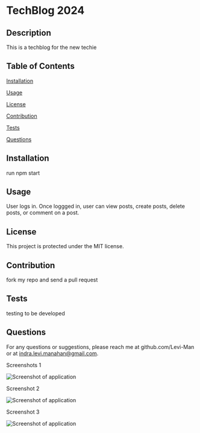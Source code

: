 
# TechBlog 2024

## Description
This is a techblog for the new techie

## Table of Contents

[Installation](#installation)

[Usage](#usage)

[License](#license)

[Contribution](#contribution)

[Tests](#tests)

[Questions](#questions)

## Installation
run npm start

## Usage
User logs in. Once loggged in, user can view posts, create posts, delete posts, or comment on a post. 

## License
This project is protected under the MIT license.

## Contribution
fork my repo and send a pull request

## Tests
testing to be developed

## Questions
For any questions or suggestions, please reach me at github.com/Levi-Man or at indra.levi.manahan@gmail.com.

Screenshots 1

<img src="../Assets/techBlog_01.png" alt="Screenshot of application">

Screenshot 2

<img src="../Assets/techBlog_02.png" alt="Screenshot of application">

Screenshot 3

<img src="../Assets/techBlog_03.png" alt="Screenshot of application">